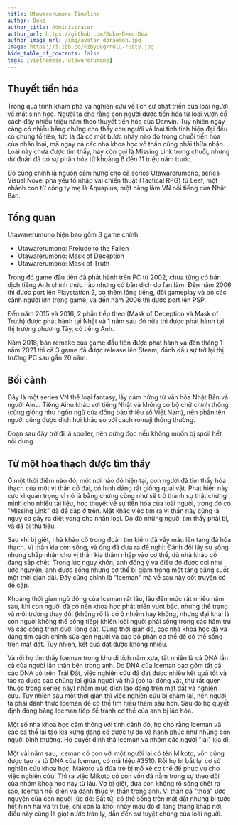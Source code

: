 ```yaml
---
title: Utawarerumono Timeline
author: Doko
author_title: Administrator
author_url: https://github.com/Doko-Demo-Doa
author_image_url: /img/avatar_doraemon.jpg
image: https://i.ibb.co/FzDyL0g/rulu-rusty.jpg
hide_table_of_contents: false
tags: [vietnamese, utawarerumono]
---
```


## Thuyết tiến hóa

Trong quá trình khám phá và nghiên cứu về lịch sử phát triển của loài người về mặt sinh học. Người ta cho rằng con người được tiến hóa từ loài vượn cổ cách đây nhiều triệu năm theo thuyết tiến hóa của Darwin. Tuy nhiên ngày càng có nhiều bằng chứng cho thấy con người và loài tinh tinh hiện đại đều có chung tổ tiên, tức là đã có một bước nhảy nào đó trong chuỗi tiến hóa của nhân loại, mà ngay cả các nhà khoa học vô thần cũng phải thừa nhận. Loài này chưa được tìm thấy, hay còn gọi là Missing Link trong chuỗi, nhưng dự đoán đã có sự phân hóa từ khoảng 6 đến 11 triệu năm trước.

Đó cũng chính là nguồn cảm hứng cho cả series Utawarerumono, series Visual Novel pha yếu tố nhập vai chiến thuật (Tactical RPG) từ Leaf, một nhánh con từ công ty mẹ là Aquaplus, một hãng làm VN nổi tiếng của Nhật Bản.

## Tổng quan

Utawarerumono hiện bao gồm 3 game chính:

- Utawarerumono: Prelude to the Fallen
- Utawarerumono: Mask of Deception
- Utawarerumono: Mask of Truth

Trong đó game đầu tiên đã phát hành trên PC từ 2002, chưa từng có bản dịch tiếng Anh chính thức nào nhưng có bản dịch do fan làm. Đến năm 2006 thì được port lên Playstation 2, có thêm lồng tiếng, đổi gameplay và bỏ các cảnh người lớn trong game, và đến năm 2006 thì được port lên PSP.

Đến năm 2015 và 2016, 2 phần tiếp theo (Mask of Deception và Mask of Truth) được phát hành tại Nhật và 1 năm sau đó nữa thì được phát hành tại thị trường phương Tây, có tiếng Anh.

Năm 2018, bản remake của game đầu tiên được phát hành và đến tháng 1 năm 2021 thì cả 3 game đã được release lên Steam, đánh dấu sự trở lại thị trường PC sau gần 20 năm.

## Bối cảnh

Đây là một series VN thể loại fantasy, lấy cảm hứng từ văn hóa Nhật Bản và người Ainu. Tiếng Ainu khác với tiếng Nhật và không có bộ chữ chính thống (cũng giống như ngôn ngữ của đồng bào thiểu số Việt Nam), nên phần tên người cũng được dịch hơi khác so với cách romaji thông thường.

Đoạn sau đây trở đi là spoiler, nên dừng đọc nếu không muốn bị spoil hết nội dung.

<!--truncate-->

## Từ một hóa thạch được tìm thấy

Ở một thời điểm nào đó, một nơi nào đó hiện tại, con người đã tìm thấy hóa thạch của một vị thần cổ đại, có hình dáng rất giống quái vật. Phát hiện này cực kì quan trọng vì nó là bằng chứng cũng như sẽ trở thành sự thật chứng minh cho nhiều tài liệu, học thuyết về sự tiến hóa của loài người, trong đó có "Missing Link" đã đề cập ở trên. Mặt khác việc tìm ra vị thần này cũng là nguy cơ gây ra diệt vong cho nhân loại. Do đó những người tìm thấy phải bị, và đã bị thủ tiêu.

Sau khi bị giết, nhà khảo cổ trong đoàn tìm kiếm đã vấy máu lên tảng đá hóa thạch. Vị thần kia còn sống, và ông đã đưa ra đề nghị: Đánh đổi lấy sự sống nhưng chấp nhận cho vị thần kia thâm nhập vào cơ thể, dù nhà khảo cố đang sắp chết. Trong lúc nguy khốn, anh đồng ý và điều đó được coi như ước nguyện, anh được sống nhưng cơ thể bị giam trong một tảng băng suốt một thời gian dài. Đây cũng chính là "Iceman" mà về sau này cốt truyện có đề cập.

Khoảng thời gian ngủ đông của Iceman rất lâu, lâu đến mức rất nhiều năm sau, khi con người đã có nền khoa học phát triển vượt bậc, nhưng thể trạng và môi trường thay đổi (không rõ là có ô nhiễm hay không, nhưng đại khái là con người không thể sống tiếp) khiến loài người phải sống trong các hầm trú và các công trình dưới lòng đất. Cùng thời gian đó, các nhà khoa học đã và đang tìm cách chỉnh sửa gen người và các bộ phận cơ thể để có thể sống trên mặt đất. Tuy nhiên, kết quả đạt được không nhiều.

Và rồi họ tìm thấy Iceman trong khu di tích năm xưa, tất nhiên là cả DNA lẫn cả của người lẫn thần bên trong anh. Do DNA của Iceman bao gồm tất cả các DNA có trên Trái Đất, việc nghiên cứu đã đạt được nhiều kết quả tốt và tạo ra được các chủng lai giữa người và thú (có tai động vật, thứ rất quen thuộc trong series này) nhằm mục đích lao động trên mặt đất và nghiên cứu. Tuy nhiên sau một thời gian thì việc nghiên cứu bị chậm lại, nên người ta phải đánh thức Iceman để có thể tìm hiểu thêm sâu hơn. Sau đó họ quyết định đóng băng Iceman tiếp để tránh cơ thể của anh bị lão hóa.

Một số nhà khoa học cảm thông với tình cảnh đó, họ cho rằng Iceman và các cá thể lai tạo kia xứng đáng có được tự do và hạnh phúc như những con người bình thường. Họ quyết định thả Iceman và nhóm các người "lai" kia đi.

Một vài năm sau, Iceman có con với một người lai có tên Mikoto, vốn cũng được tạo ra từ DNA của Iceman, có mã hiệu #3510. Rồi họ bị bắt lại cơ sở nghiên cứu khoa học, Makoto và đứa trẻ bị mổ xẻ cơ thể để phục vụ cho việc nghiên cứu. Thì ra việc Mikoto có con vốn đã nằm trong sự theo dõi của nhóm khoa học này từ lâu. Vợ bị giết, đứa con không rõ sống chết ra sao, Iceman nổi điên và đánh thức vị thần trong anh. Vị thần đã "thỏa" ước nguyện của con người lúc đó: Bất tử, có thể sống trên mặt đất nhưng bị tước hết hình hài và trí tuệ, chỉ còn là khối nhầy màu đỏ đi lang thang khắp nơi, điều này cũng là giọt nước tràn ly, dẫn đến sự tuyệt chủng của loài người.
